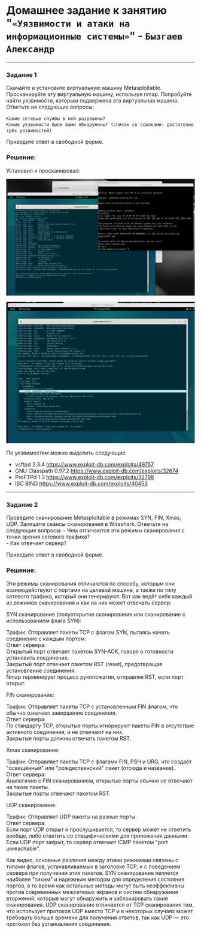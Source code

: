 # Домашнее задание к занятию "`«Уязвимости и атаки на информационные системы»`" - `Бызгаев Александр`

---

### Задание 1

Скачайте и установите виртуальную машину Metasploitable.
Просканируйте эту виртуальную машину, используя nmap.
Попробуйте найти уязвимости, которым подвержена эта виртуальная машина.
Ответьте на следующие вопросы:

    Какие сетевые службы в ней разрешены?  
    Какие уязвимости были вами обнаружены? (список со ссылками: достаточно трёх уязвимостей)
Приведите ответ в свободной форме.

### Решение:

Установил и просканировал: 

![image](https://github.com/Byzgaev-I/Vulnerabilities-and-attacks/blob/main/Metasploitable.png)

![image](https://github.com/Byzgaev-I/Vulnerabilities-and-attacks/blob/main/Metasploitable2.png)


По уязвимостям можно выделить следующие:
 
- vsftpd 2.3.4 https://www.exploit-db.com/exploits/49757
- GNU Classpath 0.97.2 https://www.exploit-db.com/exploits/32674
- ProFTPd 1.3 https://www.exploit-db.com/exploits/32798
- ISC BIND  https://www.exploit-db.com/exploits/40453

---

### Задание 2

Проведите сканирование Metasploitable в режимах SYN, FIN, Xmas, UDP.
Запишите сеансы сканирования в Wireshark.
Ответьте на следующие вопросы:
    - Чем отличаются эти режимы сканирования с точки зрения сетевого трафика?  
    - Как отвечает сервер?
    
Приведите ответ в свободной форме.

### Решение:

Эти режимы сканирования отличаются по способу, которым они взаимодействуют с портами на целевой машине, а также по типу сетевого трафика, который они генерируют. Вот как ведёт себя каждый из режимов сканирования и как на них может отвечать сервер:  

SYN сканирование (полуоткрытое сканирование или сканирование с использованием флага SYN):  

Трафик: Отправляет пакеты TCP с флагом SYN, пытаясь начать соединение с каждым портом.  
Ответ сервера:  
Открытый порт отвечает пакетом SYN-ACK, говоря о готовности установить соединение.  
Закрытый порт отвечает пакетом RST (reset), предотвращая установление соединения.  
Nmap терминирует процесс рукопожатия, отправляя RST, если порт открыт. 

FIN сканирование:  

Трафик: Отправляет пакеты TCP с установленным FIN флагом, что обычно означает завершение соединения.  
Ответ сервера:  
По стандарту TCP, открытые порты игнорируют пакеты FIN в отсутствие активного соединения, и не отвечают на них.  
Закрытые порты должны отвечать пакетом RST.  

Xmas сканирование:

Трафик: Отправляет пакеты TCP с флагами FIN, PSH и URG, что создаёт "освещённый" или "рождественский" пакет (отсюда и название).  
Ответ сервера:  
Аналогично с FIN сканированием, открытые порты обычно не отвечают на такие пакеты.  
Закрытые порты отвечают пакетом RST.  

UDP сканирование:  

Трафик: Отправляет UDP пакеты на разные порты.  
Ответ сервера:  
Если порт UDP открыт и прослушивается, то сервер может не ответить вообще, либо ответить со специфическими для приложения данными.  
Если UDP порт закрыт, то сервер отвечает ICMP пакетом "port unreachable".  

Как видно, основные различия между этими режимами связаны с типами флагов, устанавливаемых в заголовке TCP, и с поведением сервера при получении этих пакетов. SYN сканирование является наиболее "тихим" и надежным методом для определения состояния портов, в то время как остальные методы могут быть неэффективны против современных межсетевых экранов и систем обнаружения вторжений, которые могут обнаружить и заблокировать такие сканирования. UDP сканирование отличается от TCP сканирования тем, что использует протокол UDP вместо TCP и в некоторых случаях может требовать больше времени для получения ответов, так как UDP — это протокол без установления соединения.
